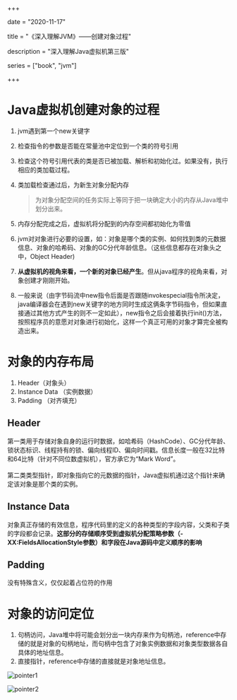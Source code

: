 +++

date = "2020-11-17"

title = "《深入理解JVM》——创建对象过程"

description = "深入理解Java虚拟机第三版"

series = ["book", "jvm"]

+++

Java虚拟机创建对象的过程
= 

1. jvm遇到第一个new关键字

2. 检查指令的参数是否能在常量池中定位到一个类的符号引用

3. 检查这个符号引用代表的类是否已被加载、解析和初始化过。如果没有，执行相应的类加载过程。

4. 类加载检查通过后，为新生对象分配内存

   > 为对象分配空间的任务实际上等同于把一块确定大小的内存从Java堆中划分出来。

5. 内存分配完成之后，虚拟机将分配到的内存空间都初始化为零值

6. jvm对对象进行必要的设置，如：对象是哪个类的实例、如何找到类的元数据信息、对象的哈希码、对象的GC分代年龄信息。（这些信息都存在对象头之中，Object Header)

7. **从虚拟机的视角来看，一个新的对象已经产生**。但从java程序的视角来看，对象创建才刚刚开始。

8. 一般来说（由字节码流中new指令后面是否跟随invokespecial指令所决定，java编译器会在遇到new关键字的地方同时生成这俩条字节码指令，但如果直接通过其他方式产生的则不一定如此），new指令之后会接着执行init()方法，按照程序员的意愿对对象进行初始化，这样一个真正可用的对象才算完全被构造出来。


对象的内存布局
=
1. Header（对象头）
2. Instance Data （实例数据）
3. Padding （对齐填充）

Header
- 
第一类用于存储对象自身的运行时数据，如哈希码（HashCode）、GC分代年龄、锁状态标识、线程持有的锁、偏向线程ID、偏向时间戳。信息长度一般在32比特和64比特（针对不同位数虚拟机），官方承它为“Mark Word”。<br><br>第二类类型指针，即对象指向它的元数据的指针，Java虚拟机通过这个指针来确定该对象是那个类的实例。

Instance Data
-
对象真正存储的有效信息，程序代码里的定义的各种类型的字段内容，父类和子类的字段都会记录。**这部分的存储顺序受到虚拟机分配策略参数（-XX:FieldsAllocationStyle参数）和字段在Java源码中定义顺序的影响**

Padding
-
没有特殊含义，仅仅起着占位符的作用

对象的访问定位
=
1. 句柄访问，Java堆中将可能会划分出一块内存来作为句柄池，reference中存储的就是对象的句柄地址，而句柄中包含了对象实例数据和对象类型数据各自具体的地址信息。
2. 直接指针，reference中存储的直接就是对象地址信息。

![pointer1](https://gopher-cn.icu/images/jvm/pointer1.png)<br>

![pointer2](https://gopher-cn.icu/images/jvm/pointer2.png)


